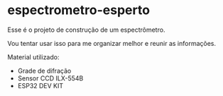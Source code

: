 # espectrometro-esperto

Esse é o projeto de construção de um espectrômetro.

Vou tentar usar isso para me organizar melhor e reunir as informações.

Material utilizado:
 - Grade de difração
 - Sensor CCD ILX-554B
 - ESP32 DEV KIT
 
 
